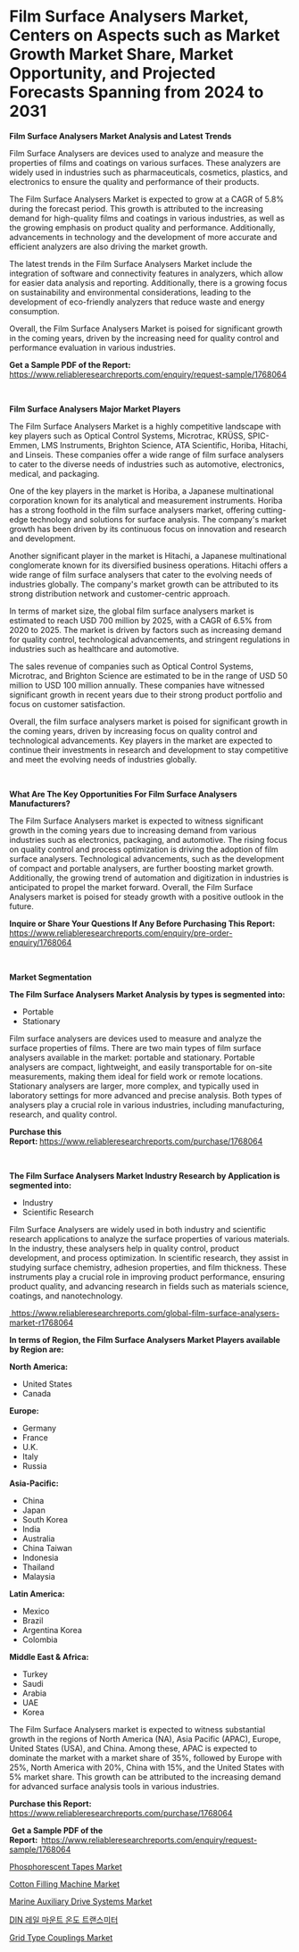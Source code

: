 <p><h1>Film Surface Analysers Market, Centers on Aspects such as Market Growth Market Share, Market Opportunity, and Projected Forecasts Spanning from 2024 to 2031</h1></p><p><strong>Film Surface Analysers Market Analysis and Latest Trends</strong></p>
<p><p>Film Surface Analysers are devices used to analyze and measure the properties of films and coatings on various surfaces. These analyzers are widely used in industries such as pharmaceuticals, cosmetics, plastics, and electronics to ensure the quality and performance of their products.</p><p>The Film Surface Analysers Market is expected to grow at a CAGR of 5.8% during the forecast period. This growth is attributed to the increasing demand for high-quality films and coatings in various industries, as well as the growing emphasis on product quality and performance. Additionally, advancements in technology and the development of more accurate and efficient analyzers are also driving the market growth.</p><p>The latest trends in the Film Surface Analysers Market include the integration of software and connectivity features in analyzers, which allow for easier data analysis and reporting. Additionally, there is a growing focus on sustainability and environmental considerations, leading to the development of eco-friendly analyzers that reduce waste and energy consumption.</p><p>Overall, the Film Surface Analysers Market is poised for significant growth in the coming years, driven by the increasing need for quality control and performance evaluation in various industries.</p></p>
<p><strong>Get a Sample PDF of the Report:&nbsp;</strong> <a href="https://www.reliableresearchreports.com/enquiry/request-sample/1768064">https://www.reliableresearchreports.com/enquiry/request-sample/1768064</a></p>
<p>&nbsp;</p>
<p><strong>Film Surface Analysers Major Market Players</strong></p>
<p><p>The Film Surface Analysers Market is a highly competitive landscape with key players such as Optical Control Systems, Microtrac, KRÜSS, SPIC-Emmen, LMS Instruments, Brighton Science, ATA Scientific, Horiba, Hitachi, and Linseis. These companies offer a wide range of film surface analysers to cater to the diverse needs of industries such as automotive, electronics, medical, and packaging.</p><p>One of the key players in the market is Horiba, a Japanese multinational corporation known for its analytical and measurement instruments. Horiba has a strong foothold in the film surface analysers market, offering cutting-edge technology and solutions for surface analysis. The company's market growth has been driven by its continuous focus on innovation and research and development.</p><p>Another significant player in the market is Hitachi, a Japanese multinational conglomerate known for its diversified business operations. Hitachi offers a wide range of film surface analysers that cater to the evolving needs of industries globally. The company's market growth can be attributed to its strong distribution network and customer-centric approach.</p><p>In terms of market size, the global film surface analysers market is estimated to reach USD 700 million by 2025, with a CAGR of 6.5% from 2020 to 2025. The market is driven by factors such as increasing demand for quality control, technological advancements, and stringent regulations in industries such as healthcare and automotive.</p><p>The sales revenue of companies such as Optical Control Systems, Microtrac, and Brighton Science are estimated to be in the range of USD 50 million to USD 100 million annually. These companies have witnessed significant growth in recent years due to their strong product portfolio and focus on customer satisfaction.</p><p>Overall, the film surface analysers market is poised for significant growth in the coming years, driven by increasing focus on quality control and technological advancements. Key players in the market are expected to continue their investments in research and development to stay competitive and meet the evolving needs of industries globally.</p></p>
<p>&nbsp;</p>
<p><strong>What Are The Key Opportunities For Film Surface Analysers Manufacturers?</strong></p>
<p><p>The Film Surface Analysers market is expected to witness significant growth in the coming years due to increasing demand from various industries such as electronics, packaging, and automotive. The rising focus on quality control and process optimization is driving the adoption of film surface analysers. Technological advancements, such as the development of compact and portable analysers, are further boosting market growth. Additionally, the growing trend of automation and digitization in industries is anticipated to propel the market forward. Overall, the Film Surface Analysers market is poised for steady growth with a positive outlook in the future.</p></p>
<p><strong>Inquire or Share Your Questions If Any Before Purchasing This Report:</strong> <a href="https://www.reliableresearchreports.com/enquiry/pre-order-enquiry/1768064">https://www.reliableresearchreports.com/enquiry/pre-order-enquiry/1768064</a></p>
<p>&nbsp;</p>
<p><strong>Market Segmentation</strong></p>
<p><strong>The Film Surface Analysers Market Analysis by types is segmented into:</strong></p>
<p><ul><li>Portable</li><li>Stationary</li></ul></p>
<p><p>Film surface analysers are devices used to measure and analyze the surface properties of films. There are two main types of film surface analysers available in the market: portable and stationary. Portable analysers are compact, lightweight, and easily transportable for on-site measurements, making them ideal for field work or remote locations. Stationary analysers are larger, more complex, and typically used in laboratory settings for more advanced and precise analysis. Both types of analysers play a crucial role in various industries, including manufacturing, research, and quality control.</p></p>
<p><strong>Purchase this Report:&nbsp;</strong><a href="https://www.reliableresearchreports.com/purchase/1768064">https://www.reliableresearchreports.com/purchase/1768064</a></p>
<p>&nbsp;</p>
<p><strong>The Film Surface Analysers Market Industry Research by Application is segmented into:</strong></p>
<p><ul><li>Industry</li><li>Scientific Research</li></ul></p>
<p><p>Film Surface Analysers are widely used in both industry and scientific research applications to analyze the surface properties of various materials. In the industry, these analysers help in quality control, product development, and process optimization. In scientific research, they assist in studying surface chemistry, adhesion properties, and film thickness. These instruments play a crucial role in improving product performance, ensuring product quality, and advancing research in fields such as materials science, coatings, and nanotechnology.</p></p>
<p><a href="https://www.reliableresearchreports.com/global-film-surface-analysers-market-r1768064">&nbsp;https://www.reliableresearchreports.com/global-film-surface-analysers-market-r1768064</a></p>
<p><strong>In terms of Region, the Film Surface Analysers Market Players available by Region are:</strong></p>
<p>
    <p> <strong> North America: </strong>
        <ul>
            <li>United States</li>
            <li>Canada</li>
        </ul>
        </p> 
    <p> <strong> Europe: </strong>
        <ul>
            <li>Germany</li>
            <li>France</li>
            <li>U.K.</li>
            <li>Italy</li>
            <li>Russia</li>
        </ul>
        </p> 
    <p> <strong> Asia-Pacific: </strong>
        <ul>
            <li>China</li>
            <li>Japan</li>
            <li>South Korea</li>
            <li>India</li>
            <li>Australia</li>
            <li>China Taiwan</li>
            <li>Indonesia</li>
            <li>Thailand</li>
            <li>Malaysia</li>
        </ul>
        </p> 
    <p> <strong> Latin America: </strong>
        <ul>
            <li>Mexico</li>
            <li>Brazil</li>
            <li>Argentina Korea</li>
            <li>Colombia</li>
        </ul>
        </p> 
    <p> <strong> Middle East & Africa: </strong>
        <ul>
            <li>Turkey</li>
            <li>Saudi</li>
            <li>Arabia</li>
            <li>UAE</li>
            <li>Korea</li>
        </ul>
    </p>
    </p>
<p><p>The Film Surface Analysers market is expected to witness substantial growth in the regions of North America (NA), Asia Pacific (APAC), Europe, United States (USA), and China. Among these, APAC is expected to dominate the market with a market share of 35%, followed by Europe with 25%, North America with 20%, China with 15%, and the United States with 5% market share. This growth can be attributed to the increasing demand for advanced surface analysis tools in various industries.</p></p>
<p><strong>Purchase this Report: </strong><a href="https://www.reliableresearchreports.com/purchase/1768064">https://www.reliableresearchreports.com/purchase/1768064</a></p>
<p>&nbsp;<strong>Get a Sample PDF of the Report:&nbsp;&nbsp;</strong><a href="https://www.reliableresearchreports.com/enquiry/request-sample/1768064">https://www.reliableresearchreports.com/enquiry/request-sample/1768064</a></p>
<p><strong></strong></p>
<p><p><a href="https://issuu.com/reportprime-2/docs/phosphorescent-tapes-market-size-2030.pptx">Phosphorescent Tapes Market</a></p><p><a href="https://view.publitas.com/reportprime-1/cotton-filling-machine-market-size-reveals-the-best-marketing-channels-in-global-industry/">Cotton Filling Machine Market</a></p><p><a href="https://github.com/derrinmiltonellis35gcl/Market-Research-Report-List-2/blob/main/marine-auxiliary-drive-systems-market.md">Marine Auxiliary Drive Systems Market</a></p><p><a href="https://github.com/fredrickeglers/Market-Research-Report-List-1/blob/main/522753438058.md">DIN 레일 마운트 온도 트랜스미터</a></p><p><a href="https://github.com/Sherrillcrooksxa8i18ucf2m/Market-Research-Report-List-2/blob/main/grid-type-couplings-market.md">Grid Type Couplings Market</a></p></p>